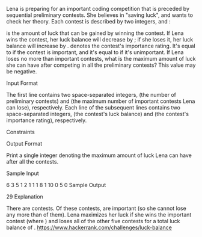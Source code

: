 Lena is preparing for an important coding competition that is preceded by  sequential preliminary contests. She believes in "saving luck", and wants to check her theory. Each contest is described by two integers,  and :

 is the amount of luck that can be gained by winning the contest. If Lena wins the contest, her luck balance will decrease by ; if she loses it, her luck balance will increase by .
 denotes the contest's importance rating. It's equal to  if the contest is important, and it's equal to  if it's unimportant.
If Lena loses no more than  important contests, what is the maximum amount of luck she can have after competing in all the preliminary contests? This value may be negative.

Input Format

The first line contains two space-separated integers,  (the number of preliminary contests) and  (the maximum number of important contests Lena can lose), respectively. 
Each line  of the  subsequent lines contains two space-separated integers,  (the contest's luck balance) and (the contest's importance rating), respectively.

Constraints

Output Format

Print a single integer denoting the maximum amount of luck Lena can have after all the contests.

Sample Input

6 3
5 1
2 1
1 1
8 1
10 0
5 0
Sample Output

29
Explanation

There are  contests. Of these contests,  are important (so she cannot lose any more than  of them). Lena maximizes her luck if she wins the  important contest (where ) and loses all of the other five contests for a total luck balance of .
https://www.hackerrank.com/challenges/luck-balance
